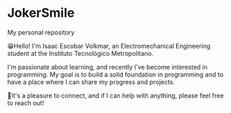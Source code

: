 # JokerSmile
My personal repository

😁Hello! I'm Isaac Escobar Volkmar, an Electromechanical Engineering student at the Instituto Tecnológico Metropolitano.

I'm passionate about learning, and recently I've become interested in programming. My goal is to build a solid foundation in programming and to have a place where I can share my progress and projects.

🤘It's a pleasure to connect, and if I can help with anything, please feel free to reach out!
